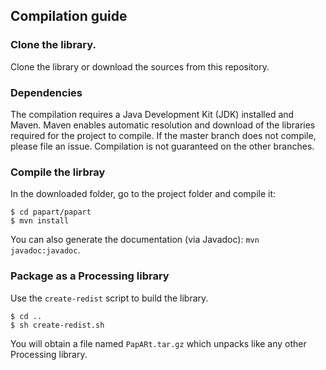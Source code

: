 ## Compilation guide

### Clone the library. 

Clone the library or download the sources from this repository. 

### Dependencies

The compilation requires a Java Development Kit (JDK) installed and Maven. 
Maven enables automatic resolution and download of the libraries required for 
the project to compile. If the master branch does not compile, please file an issue. 
Compilation is not guaranteed on the other branches. 

### Compile the lirbray

In the downloaded folder, go to the project folder and compile it: 
```
$ cd papart/papart
$ mvn install
```

You can also generate the documentation (via Javadoc): `mvn javadoc:javadoc`.

### Package as a Processing library

Use the `create-redist` script to build the library. 
``` 
$ cd ..
$ sh create-redist.sh
```

You will obtain a file named `PapARt.tar.gz` which unpacks like any other Processing library. 
